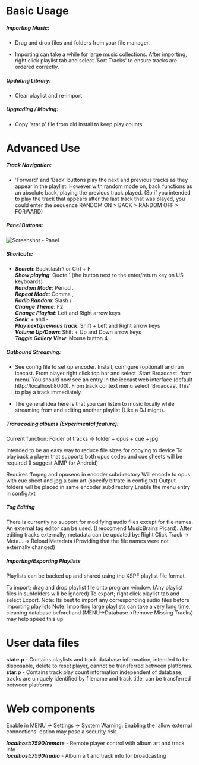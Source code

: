 Basic Usage
===========

##### Importing Music:

- Drag and drop files and folders from your file manager.

- Importing can take a while for large music collections. After importing, right click playlist tab and select 'Sort Tracks' to ensure tracks are ordered correctly.

##### Updating Library:

- Clear playlist and re-import


##### Upgrading / Moving:

- Copy 'star.p' file from old install to keep play counts.

Advanced Use
============

##### Track Navigation:

- 'Forward' and 'Back' buttons play the next and previous tracks as they appear in the playlist. However with random mode on, back functions as an absolute back, playing the
previous track played. (So if you intended to play the track that appears after the last track that was played, you could enter the sequence RANDOM ON > BACK > RANDOM OFF > FORWARD)

##### Panel Buttons:

![Screenshot - Panel](https://raw.githubusercontent.com/Taiko2k/tauonmb/master/docs/panel-guide.png)

##### Shortcuts:

- ***Search***: Backslash \ or Ctrl + F  
***Show playing***: Quote ' (the button next to the enter/return key on US keyboards)   
***Random Mode***: Period .   
***Repeat Mode***: Comma ,   
***Radio Random***: Slash /  
***Change Theme***: F2   
***Change Playlist***: Left and Right arrow keys  
***Seek***: + and -   
***Play next/previous track***: Shift + Left and Right arrow keys   
***Volume Up/Down***: Shift + Up and Down arrow keys   
***Toggle Gallery View***: Mouse button 4


##### Outbound Streaming:

- See config file to set up encoder. Install, configure (optional) and run icecast. From player right click top bar and
select 'Start Broadcast' from menu. You should now see an entry in the icecast web interface (default http://localhost:8000). From track context menu select 'Broadcast This'
to play a track immediately.

- The general idea here is that you can listen to music locally while streaming from and editing another playlist (Like a DJ might).


##### Transcoding albums (Experimental feature):


Current function: Folder of tracks -> folder + opus + cue + jpg  

Intended to be an easy way to reduce file sizes for copying to device
To playback a player that supports both opus codec and cue sheets will be required (I suggest AIMP for Android)

Requires ffmpeg and opusenc in encoder subdirectory
Will encode to opus with cue sheet and jpg album art (specify bitrate in config.txt)
Output folders will be placed in same encoder subdirectory
Enable the menu entry in config.txt


##### Tag Editing

There is currently no support for modifying audio files except for file names.
An external tag editor can be used. (I reccomend MusicBrainz Picard). 
After editing tracks externally, metadata can be updated by: Right Click Track -> Meta... -> Reload Metadata (Providing that the file names were not externally changed)


##### Importing/Exporting Playlists

Playlists can be backed up and shared using the XSPF playlist file format. 

To import; drag and drop playlist file onto program window. (Any playlist files in subfolders will be ignored)
To export; right click playlist tab and select Export.
Note: Its best to import any corresponding audio files before importing playlists
Note: Importing large playlists can take a very long time, cleaning database beforehand (MENU->Database->Remove Missing Tracks) may help speed this up

User data files
================

**state.p** - Contains playlists and track database information, intended to be disposable, delete to reset player, cannot be transferred between platforms.  
**star.p**  - Contains track play count information independent of database, tracks are uniquely identified by filename and track title, can be transferred between platforms

Web components 
=================================

Enable in MENU -> Settings -> System 
Warning: Enabling the 'allow external connections' option may pose a security risk

***localhost:7590/remote*** - Remote player control with album art and track info  
***localhost:7590/radio*** - Album art and track info for broadcasting

